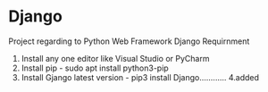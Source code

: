 # Django
Project regarding to Python Web Framework Django
Requirnment
1. Install any one editor like Visual Studio or PyCharm
2. Install pip - sudo apt install python3-pip
3. Install Gjango latest version - pip3 install Django............
4.added 
